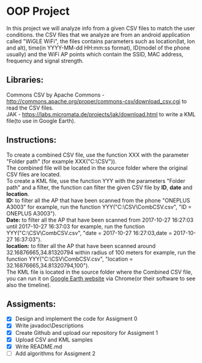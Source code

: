 # OOP Project
In this project we will analyze info from a given CSV files to match the user conditions.
the CSV files that we analyze are from an android application called "WiGLE WiFi", the files contains parameters such as location(lat, lon and alt), time(in YYYY-MM-dd HH:mm:ss format), ID(model of the phone usually) and the WiFi AP points which contain the SSID, MAC address, frequency and signal strength.

## Libraries:
Commons CSV by Apache Commons - http://commons.apache.org/proper/commons-csv/download_csv.cgi to read the CSV files. <br>
JAK - https://labs.micromata.de/projects/jak/download.html to write a KML file(to use in Google Earth). <br>

## Instructions:
To create a combined CSV file, use the function XXX with the parameter "Folder path" (for example XXX("C:\CSV\")).<br>
The combined file will be located in the source folder where the original CSV files are located.<br>
To create a KML file, use the function YYY with the parameters "Folder path" and a filter, the function can filter the given CSV file by **ID**, **date** and **location**. <br>
**ID:** to filter all the AP that have been scanned from the phone "ONEPLUS A3003" for example, run the function YYY("C:\CSV\CombCSV.csv", "ID = ONEPLUS A3003"). <br>
**Date:** to filter all the AP that have been scanned from 2017-10-27 16:27:03 until 2017-10-27 16:37:03 for example, run the function YYY("C:\CSV\CombCSV.csv", "date = 2017-10-27 16:27:03,date = 2017-10-27 16:37:03"). <br>
**location:** to filter all the AP that have been scanned around 32.16876665,34.81320794 within radius of 100 meters for example, run the function YYY("C:\CSV\CombCSV.csv", "location = 32.16876665,34.81320794,100"). <br>
The KML file is located in the source folder where the Combined CSV file, you can run it on [Google Earth website](https://earth.google.com/web/) via Chrome(or their software to see also the timeline). <br>



## Assigments:
- [x] Design and implement the code for Assigment 0
- [x] Write javadoc\Descriptions
- [x] Create Github  and upload our repository for Assigment 1
- [X] Upload CSV and KML samples
- [X] Write README.md
- [ ] Add algorithms for Assigment 2 
